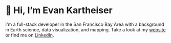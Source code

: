# 👋 Hi, I’m Evan Kartheiser
I'm a full-stack developer in the San Francisco Bay Area with a background in Earth science, data visualization, and mapping. Take a look at my <a href="http://evankartheiser.com">website</a> or find me on <a href="https://www.linkedin.com/in/evankart/">LinkedIn</a>.

